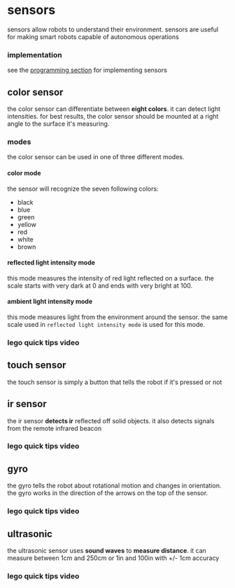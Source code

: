 # sensors

sensors allow robots to understand their environment. sensors are useful for making smart robots capable of autonomous operations

### implementation
see the [programming section](../programming/overview.md) for implementing sensors

## color sensor

the color sensor can differentiate between **eight colors**. it can detect light intensities. for best results, the color sensor should be mounted at a right angle to the surface it's measuring.

### modes

the color sensor can be used in one of three different modes.

#### color mode

the sensor will recognize the seven following colors:

* black
* blue
* green
* yellow
* red
* white
* brown

#### reflected light intensity mode

this mode measures the intensity of red light reflected on a surface. the scale starts with very dark at 0 and ends with very bright at 100. 

#### ambient light intensity mode

this mode measures light from the environment around the sensor. the same scale used in `reflected light intensity mode` is used for this mode.

### lego quick tips video

<div class="youtube-player" data-id="bvQLrQdYX2U"></div>

## touch sensor

the touch sensor is simply a button that tells the robot if it's pressed or not

## ir sensor

the ir sensor **detects ir** reflected off solid objects. it also detects signals from the remote infrared beacon

### lego quick tips video

<div class="youtube-player" data-id="CFiP0cmURpw"></div>

## gyro

the gyro tells the robot about rotational motion and changes in orientation. the gyro works in the direction of the arrows on the top of the sensor.

### lego quick tips video

<div class="youtube-player" data-id="eRK3ZR0eq6E"></div>

## ultrasonic

the ultrasonic sensor uses **sound waves** to **measure distance**. it can measure between 1cm and 250cm or 1in and 100in with +/- 1cm accuracy

### lego quick tips video

<div class="youtube-player" data-id="jWvkVpfvq6w"></div>